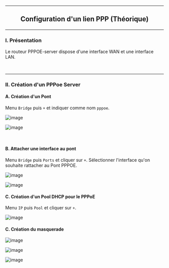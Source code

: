 ------------------------------------------------------------------------------------------------------------------------------------------------------------------------------------------------------
## <p align='center'> Configuration d'un lien PPP (Théorique) </p>
------------------------------------------------------------------------------------------------------------------------------------------------------------------------------------------------------
### I. Présentation
Le routeur PPPOE-server dispose d'une interface WAN et une interface LAN.

<br />

------------------------------------------------------------------------------------------------------------------------------------------------------------------------------------------------------
### II. Création d'un PPPoe Server
#### A. Création d'un Pont
Menu `Bridge` puis `+` et indiquer comme nom `pppoe`.

![image](https://github.com/user-attachments/assets/31dad8af-b358-4d5c-b45a-479801747716)

![image](https://github.com/user-attachments/assets/3f5c7369-84cc-4501-b623-db4014c66d43)


<br />

#### B. Attacher une interface au pont
Menu `Bridge` puis `Ports` et cliquer sur `+`. Sélectionner l'interface qu'on souhaite rattacher au Pont PPPOE.

![image](https://github.com/user-attachments/assets/c8233f9a-668c-46b2-b520-0b51bc4675fd)

![image](https://github.com/user-attachments/assets/572b2511-efdb-4e86-a821-227ee40ca0d7)

#### C. Création d'un Pool DHCP pour le PPPoE
Menu `IP` puis `Pool` et cliquer sur `+`.

![image](https://github.com/user-attachments/assets/fbd80e5a-478d-4de0-b27a-34165d25bf5f)

#### C. Création du masquerade

![image](https://github.com/user-attachments/assets/0ba71af1-b28f-425c-9336-828afb158353)

![image](https://github.com/user-attachments/assets/067ba9f4-4e15-41ed-bba8-f12b0fdde608)


![image](https://github.com/user-attachments/assets/706b3891-921b-4e63-ada7-45bcee2d0880)
